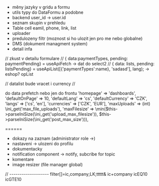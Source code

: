 - měny jazyky v gridu a formu
- utils typy do DataFormu a podobne
- backend user_id -> user.id
- seznam skupin v prehledu
- Table cell eamil, phone, link, list
- uploader
- predulozeny filtr (moznost si ho ulozit jen pro me nebo globalne)
- DMS (dokument managment system)
- detail infa


// zkust v detailu formulare
// { data:paymentTypes, pending: paymentPending} = useApiFetch -> dat do select2
// { data: lists, pending: listsPending} = useApiList([{'paymentTypes':name}, 'sadasd'], lang);
-> eshop? opList


// datalist bude vracet i currency
// 


do data prefetch nebo jen do frontu
'homepage' => 'dashboards',
'defaultOnPage' => 10,
'defaultLang' => 'cs',
'defaultCurrency' => 'CZK',
'langs' => ['cs', 'en'],
'currencies' => ['CZK', 'EUR'],
'maxUploads' => (int) \ini_get('max_file_uploads'),
'maxFilesize' => \min($this->parseIniSize(\ini_get('upload_max_filesize')), $this->parseIniSize(\ini_get('post_max_size'))),

======

- dokazy na zaznam (administrator role ->)
- nastaveni -> ulozeni do profilu
- dokumentacky
- notification component -> notify, subcribe for topic
- komentare
- image resizer (file manager global)

// --------------------
filter[]=ic,company;LK;ttttt&
ic+company
icEQ10
icGTE10